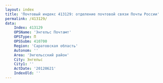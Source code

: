 ```yaml
---
layout: index
title: 'Почтовый индекс 413129: отделение почтовой связи Почты России'
permalink: /413129/
data:
    Index: 413129
    OPSName: 'Энгельс Почтамт'
    OPSType: П
    OPSSubm: 410700
    Region: 'Саратовская область'
    Autonom: ''
    Area: 'Энгельсский район'
    City: Энгельс
    City1: ''
    ActDate: '20120621'
    IndexOld: ''
---
```

